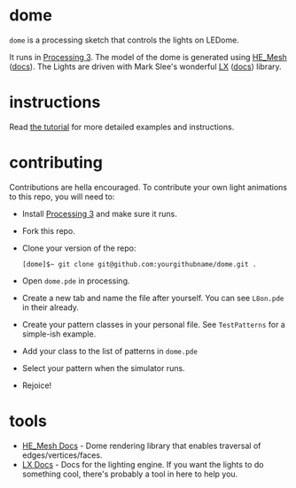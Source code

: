 # dome
`dome` is a processing sketch that controls the lights on LEDome.

It runs in [Processing 3](https://processing.org/).
The model of the dome is generated using [HE_Mesh](https://github.com/wblut/HE_Mesh2014) ([docs](http://hemesh.wblut.com/doxygen/annotated.html)).
The Lights are driven with Mark Slee's wonderful [LX](https://github.com/heronarts/LX) ([docs](http://lx.studio/api/)) library.

# instructions
Read [the tutorial](https://github.com/l8on/dome/blob/master/TUTORIAL.md) for more detailed examples and instructions.

# contributing
Contributions are hella encouraged.
To contribute your own light animations to this repo, you will need to:

* Install [Processing 3](https://processing.org/download) and make sure it runs.
* Fork this repo.
* Clone your version of the repo: 
  
  ```
  [dome]$~ git clone git@github.com:yourgithubname/dome.git .
  ```
* Open `dome.pde` in processing.
* Create a new tab and name the file after yourself. You can see `L8on.pde` in their already.
* Create your pattern classes in your personal file. See `TestPatterns` for a simple-ish example.
* Add your class to the list of patterns in `dome.pde`
* Select your pattern when the simulator runs.
* Rejoice!

# tools
* [HE_Mesh Docs](http://hemesh.wblut.com/doxygen/annotated.html) - Dome rendering library that enables traversal of edges/vertices/faces.
* [LX Docs](http://lx.studio/api/) - Docs for the lighting engine. If you want the lights to do something cool, there's probably a tool in here to help you.
